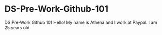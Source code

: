 # DS-Pre-Work-Github-101
DS Pre-Work Github 101
Hello! My name is Athena and I work at Paypal. 
I am 25 years old.
